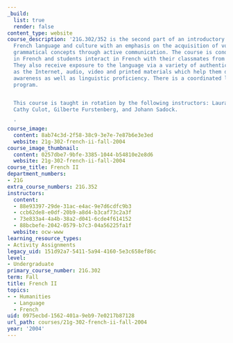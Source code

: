 ```yaml
---
_build:
  list: true
  render: false
content_type: website
course_description: '21G.302/352 is the second part of an introductory course to the
  French language and culture with an emphasis on the acquisition of vocabulary and
  grammatical concepts through active communication. The course is conducted entirely
  in French and students interact in French with their classmates from the very beginning.
  They also receive exposure to the language via a variety of authentic sources such
  as the Internet, audio, video and printed materials which help them develop cultural
  awareness as well as linguistic proficiency. There is a coordinated language lab
  program.


  This course is taught in rotation by the following instructors: Laura Ceia-Minjares,
  Cathy Culot, Gilberte Furstenberg, and Johann Sadock.

  '
course_image:
  content: 8ab74c3d-2f58-38c9-3e7e-7e87b6e3e3ed
  website: 21g-302-french-ii-fall-2004
course_image_thumbnail:
  content: 0257dbe7-9bfe-3385-1044-b54810e2e8d6
  website: 21g-302-french-ii-fall-2004
course_title: French II
department_numbers:
- 21G
extra_course_numbers: 21G.352
instructors:
  content:
  - 88e93397-29de-31ac-e4ac-9e7d6cdfc9b3
  - ccb62de8-e0df-20b9-a8d4-b3caf73c2a3f
  - 73e833a4-4a4b-38a2-d041-6cde4f614152
  - 88bcbefe-2042-0579-b7c3-04a56225fa1f
  website: ocw-www
learning_resource_types:
- Activity Assignments
legacy_uid: 151d92a7-5411-5a94-4160-5e3c658ef86c
level:
- Undergraduate
primary_course_number: 21G.302
term: Fall
title: French II
topics:
- - Humanities
  - Language
  - French
uid: 0975ecbd-1562-401a-9eb9-7e0217b87128
url_path: courses/21g-302-french-ii-fall-2004
year: '2004'
---
```

